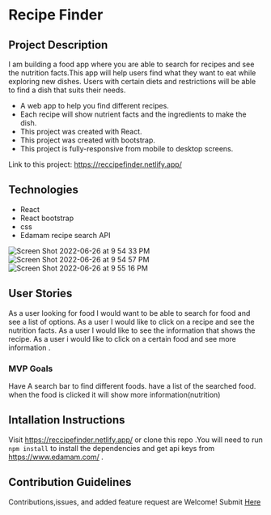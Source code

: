# Recipe Finder

## Project Description 
I am building a food app where you are able to search for recipes and see the nutrition facts.This app will help users find what they want to eat while exploring new dishes. Users with certain diets and restrictions will be able to find a dish that suits their needs.
* A web app to help you find different recipes.
* Each recipe will show nutrient facts and the ingredients to make the dish.
* This project was created with React.
* This project was created with bootstrap.
* This project is fully-responsive from mobile to desktop screens. 

Link to this project: https://reccipefinder.netlify.app/
## Technologies
 * React
 * React bootstrap
 * css
 * Edamam recipe search API

![Screen Shot 2022-06-26 at 9 54 33 PM](https://user-images.githubusercontent.com/74582512/175863421-c9a4eee6-e7bc-4993-8fb2-d8fb95f7f5ae.png)
![Screen Shot 2022-06-26 at 9 54 57 PM](https://user-images.githubusercontent.com/74582512/175863429-f70447cb-9dac-4dd3-ae4c-7e00d2c004f8.png)
![Screen Shot 2022-06-26 at 9 55 16 PM](https://user-images.githubusercontent.com/74582512/175863435-b374eacf-6df0-4181-8420-593399eecc76.png)

## User Stories
As a user looking for food I would want to be able to search for food and see a list of options.
As a user I would like to click on a recipe and see the nutrition facts.
As a user I would like to see the information that shows the recipe.
As a user i would like to click on a certain food and see more information .
### MVP Goals
Have A search bar to find different foods.
have a list of the searched food.
when the food is clicked it will show more information(nutrition)
## Intallation Instructions
Visit https://reccipefinder.netlify.app/ or clone this repo .You will need to run `npm install` to install the dependencies and get api keys from https://www.edamam.com/ .
## Contribution Guidelines
Contributions,issues, and added feature request are Welcome!
Submit [Here](https://github.com/blees12345/Recipe-finder/issues) 
